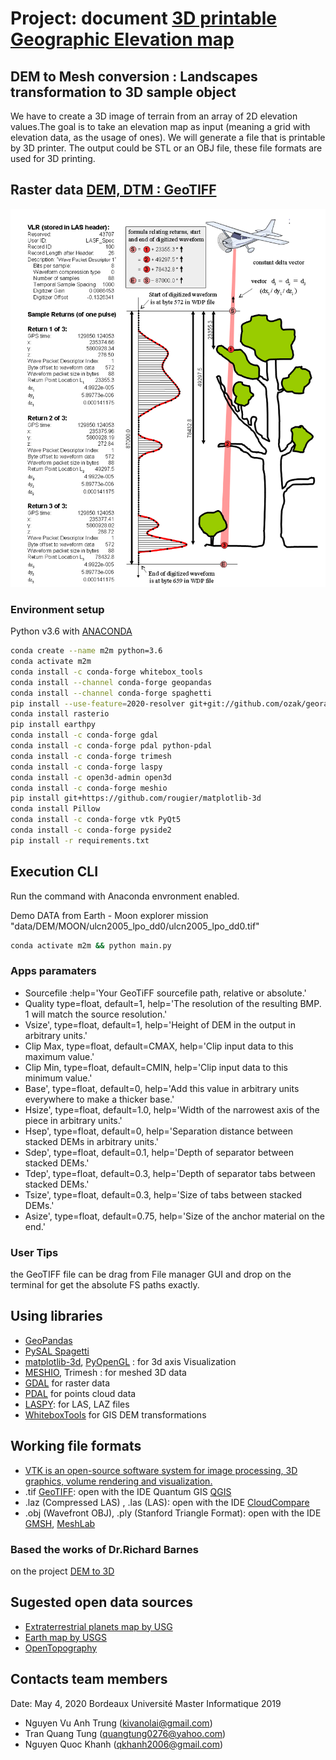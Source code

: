 # Project: document [3D printable Geographic Elevation map](https://docs.google.com/document/d/10M-8PcTnYrfr516UjfdYd96LrkGRG_HbM2IogDypXgw/edit?usp=sharing)

## DEM to Mesh conversion : Landscapes transformation to 3D sample object

We have to create a 3D image of terrain from an array of 2D elevation values.The goal is to take an elevation map as input (meaning a grid with elevation data, as the usage of ones). We will generate a file that is printable by 3D printer. The output could be STL or an OBJ file, these file formats are used for 3D printing.

## Raster data [DEM, DTM : GeoTIFF](https://gisgeography.com/dem-dsm-dtm-differences/)

![GeoTIFF](documents/LAS_FWF_illustration_constant.png)

### Environment setup

Python v3.6 with [ANACONDA](https://docs.conda.io/en/latest/miniconda.html)

```bash
conda create --name m2m python=3.6
conda activate m2m
conda install -c conda-forge whitebox_tools
conda install --channel conda-forge geopandas
conda install --channel conda-forge spaghetti
pip install --use-feature=2020-resolver git+git://github.com/ozak/georasters.git
conda install rasterio
pip install earthpy
conda install -c conda-forge gdal
conda install -c conda-forge pdal python-pdal
conda install -c conda-forge trimesh
conda install -c conda-forge laspy
conda install -c open3d-admin open3d
conda install -c conda-forge meshio
pip install git+https://github.com/rougier/matplotlib-3d
conda install Pillow
conda install -c conda-forge vtk PyQt5
conda install -c conda-forge pyside2
pip install -r requirements.txt
```

## Execution CLI

Run the command with Anaconda envronment enabled.

Demo DATA from Earth - Moon explorer mission
"data/DEM/MOON/ulcn2005_lpo_dd0/ulcn2005_lpo_dd0.tif"

```bash
conda activate m2m && python main.py
```

### Apps paramaters

- Sourcefile :help='Your GeoTiFF sourcefile path, relative or absolute.'
- Quality type=float, default=1, help='The resolution of the resulting BMP. 1 will match the source resolution.'
- Vsize', type=float, default=1, help='Height of DEM in the output in arbitrary units.'
- Clip Max, type=float, default=CMAX, help='Clip input data to this maximum value.'
- Clip Min, type=float, default=CMIN, help='Clip input data to this minimum value.'
- Base', type=float, default=0, help='Add this value in arbitrary units everywhere to make a thicker base.'
- Hsize', type=float, default=1.0, help='Width of the narrowest axis of the piece in arbitrary units.'
- Hsep', type=float, default=0, help='Separation distance between stacked DEMs in arbitrary units.'
- Sdep', type=float, default=0.1, help='Depth of separator between stacked DEMs.'
- Tdep', type=float, default=0.3, help='Depth of separator tabs between stacked DEMs.'
- Tsize', type=float, default=0.3, help='Size of tabs between stacked DEMs.'
- Asize', type=float, default=0.75, help='Size of the anchor material on the end.'

### User Tips

the GeoTIFF file can be drag from File manager GUI and drop on the terminal for get the absolute FS paths exactly.

## Using libraries

- [GeoPandas](https://geopandas.org/data_structures.html)
- [PySAL Spagetti](http://pysal.org/notebooks/explore/spaghetti/intro.html)
- [matplotlib-3d](https://github.com/rougier/matplotlib-3d), [PyOpenGL](http://pyopengl.sourceforge.net/) : for 3d axis Visualization
- [MESHIO](https://github.com/nschloe/meshio), Trimesh : for meshed 3D data
- [GDAL](https://anaconda.org/conda-forge/gdal) for raster data
- [PDAL](https://anaconda.org/conda-forge/pdal) for points cloud data
- [LASPY](https://github.com/laspy/laspy): for LAS, LAZ files
- [WhiteboxTools](https://jblindsay.github.io/ghrg/WhiteboxTools/) for GIS DEM transformations

## Working file formats

- [VTK is an open-source software system for image processing, 3D graphics, volume rendering and visualization.](https://vtk.org/doc/nightly/html/index.html)
- .tif [GeoTIFF](https://earthdata.nasa.gov/esdis/eso/standards-and-references/geotiff):
  open with the IDE Quantum GIS [QGIS](http://www.qgis.org/)
- .laz (Compressed LAS) , .las (LAS):
  open with the IDE [CloudCompare](https://www.cloudcompare.org/)
- .obj (Wavefront OBJ), .ply (Stanford Triangle Format):
  open with the IDE [GMSH](http://gmsh.info/), [MeshLab](http://www.meshlab.net/)

### Based the works of Dr.Richard Barnes

on the project [DEM to 3D](https://github.com/r-barnes/DEMto3D)

## Sugested open data sources

- [Extraterrestrial planets map by USG](https://www.usgs.gov/centers/astrogeology-science-center/science/mrctr-gis-lab)
- [Earth map by USGS](https://earthexplorer.usgs.gov/)
- [OpenTopography](https://opentopography.org/blog/demand-3d-topographic-differencing)

## Contacts team members

Date: May 4, 2020
Bordeaux Université
Master Informatique 2019

- Nguyen Vu Anh Trung (kivanolai@gmail.com)
- Tran Quang Tung (quangtung0276@yahoo.com)
- Nguyen Quoc Khanh (qkhanh2006@gmail.com)
